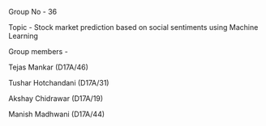 Group No - 36

Topic - Stock market prediction based on social sentiments using Machine Learning

Group members -

Tejas Mankar (D17A/46)

Tushar Hotchandani (D17A/31)

Akshay Chidrawar (D17A/19)

Manish Madhwani (D17A/44)

